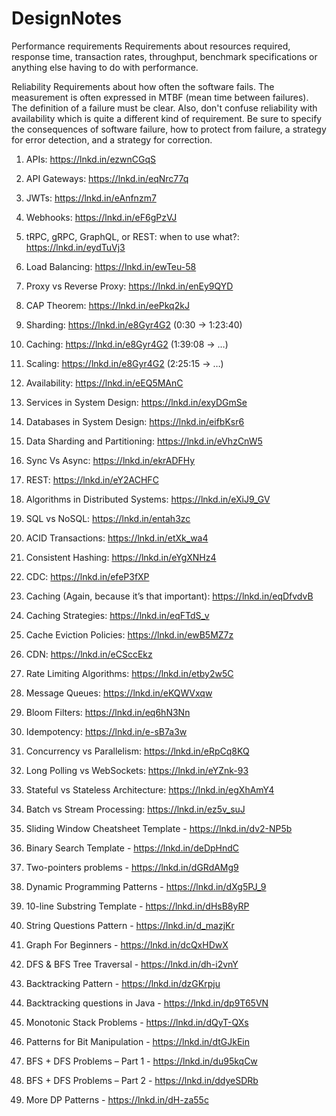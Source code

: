 # DesignNotes

Performance requirements
Requirements about resources required, response time, transaction rates, throughput, benchmark specifications or anything else having to do with performance.

Reliability
Requirements about how often the software fails. The measurement is often expressed in MTBF (mean time between failures). The definition of a failure must be clear. Also, don't confuse reliability with availability which is quite a different kind of requirement.  Be sure to specify the consequences of software failure, how to protect from failure, a strategy for error detection, and a strategy for correction.

 1. APIs: https://lnkd.in/ezwnCGqS
 2. API Gateways: https://lnkd.in/eqNrc77q
 3. JWTs: https://lnkd.in/eAnfnzm7
 4. Webhooks: https://lnkd.in/eF6gPzVJ
 5. tRPC, gRPC, GraphQL, or REST: when to use what?: https://lnkd.in/eydTuVj3
 6. Load Balancing: https://lnkd.in/ewTeu-58
 7. Proxy vs Reverse Proxy: https://lnkd.in/enEy9QYD
 8. CAP Theorem: https://lnkd.in/eePkq2kJ
 9. Sharding: https://lnkd.in/e8Gyr4G2 (0:30 → 1:23:40)
 10. Caching: https://lnkd.in/e8Gyr4G2 (1:39:08 → …)
 11. Scaling: https://lnkd.in/e8Gyr4G2 (2:25:15 → …)
 12. Availability: https://lnkd.in/eEQ5MAnC
 13. Services in System Design: https://lnkd.in/exyDGmSe
 14. Databases in System Design: https://lnkd.in/eifbKsr6
 15. Data Sharding and Partitioning: https://lnkd.in/eVhzCnW5
 16. Sync Vs Async: https://lnkd.in/ekrADFHy
 17. REST: https://lnkd.in/eY2ACHFC
 18. Algorithms in Distributed Systems: https://lnkd.in/eXiJ9_GV
 19. SQL vs NoSQL: https://lnkd.in/entah3zc
 20. ACID Transactions: https://lnkd.in/etXk_wa4
 21. Consistent Hashing: https://lnkd.in/eYgXNHz4
 22. CDC: https://lnkd.in/efeP3fXP
 23. Caching (Again, because it’s that important): https://lnkd.in/eqDfvdvB
 24. Caching Strategies: https://lnkd.in/eqFTdS_v
 25. Cache Eviction Policies: https://lnkd.in/ewB5MZ7z
 26. CDN: https://lnkd.in/eCSccEkz
 27. Rate Limiting Algorithms: https://lnkd.in/etby2w5C
 28. Message Queues: https://lnkd.in/eKQWVxqw
 29. Bloom Filters: https://lnkd.in/eq6hN3Nn
 30. Idempotency: https://lnkd.in/e-sB7a3w
 31. Concurrency vs Parallelism: https://lnkd.in/eRpCq8KQ
 32. Long Polling vs WebSockets: https://lnkd.in/eYZnk-93
 33. Stateful vs Stateless Architecture: https://lnkd.in/egXhAmY4
 34. Batch vs Stream Processing: https://lnkd.in/ez5v_suJ



1. Sliding Window Cheatsheet Template - https://lnkd.in/dv2-NP5b
2. Binary Search Template - https://lnkd.in/deDpHndC
3. Two-pointers problems - https://lnkd.in/dGRdAMg9
4. Dynamic Programming Patterns - https://lnkd.in/dXg5PJ_9
5. 10-line Substring Template - https://lnkd.in/dHsB8yRP
6. String Questions Pattern - https://lnkd.in/d_mazjKr
7. Graph For Beginners - https://lnkd.in/dcQxHDwX
8. DFS & BFS Tree Traversal - https://lnkd.in/dh-i2vnY
9. Backtracking Pattern - https://lnkd.in/dzGKrpju
10. Backtracking questions in Java - https://lnkd.in/dp9T65VN
11. Monotonic Stack Problems - https://lnkd.in/dQyT-QXs
12. Patterns for Bit Manipulation - https://lnkd.in/dtGJkEin
13. BFS + DFS Problems – Part 1 - https://lnkd.in/du95kqCw
14. BFS + DFS Problems – Part 2 - https://lnkd.in/ddyeSDRb
15. More DP Patterns - https://lnkd.in/dH-za55c


